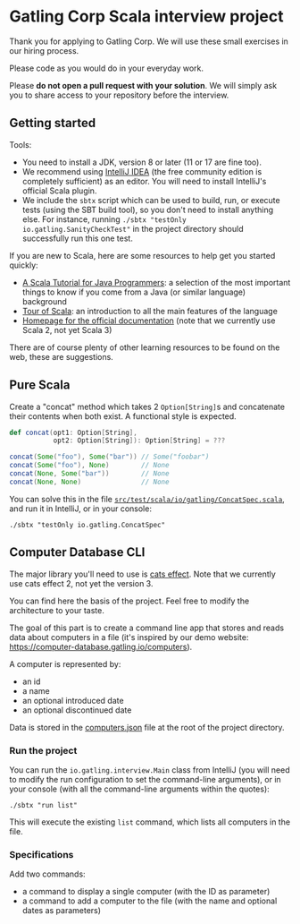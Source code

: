 # Gatling Corp Scala interview project

Thank you for applying to Gatling Corp. We will use these small exercises in our hiring process.

Please code as you would do in your everyday work.

Please **do not open a pull request with your solution**. We will simply ask you to share access to your repository
before the interview.

## Getting started

Tools:

- You need to install a JDK, version 8 or later (11 or 17 are fine too).
- We recommend using [IntelliJ IDEA](https://www.jetbrains.com/fr-fr/idea/) (the free community edition is completely
  sufficient) as an editor. You will need to install IntelliJ's official Scala plugin.
- We include the `sbtx` script which can be used to build, run, or execute tests (using the SBT build tool), so you
  don't need to install anything else. For instance, running `./sbtx "testOnly io.gatling.SanityCheckTest"` in the
  project directory should successfully run this one test.

If you are new to Scala, here are some resources to help get you started quickly:

- [A Scala Tutorial for Java Programmers](https://docs.scala-lang.org/tutorials/scala-for-java-programmers.html): a
  selection of the most important things to know if you come from a Java (or similar language) background
- [Tour of Scala](https://docs.scala-lang.org/tour/tour-of-scala.html): an introduction to all the main features of the
  language
- [Homepage for the official documentation](https://docs.scala-lang.org/) (note that we currently use Scala 2, not yet
  Scala 3)

There are of course plenty of other learning resources to be found on the web, these are suggestions.

## Pure Scala

Create a "concat" method which takes 2 `Option[String]`s and concatenate their contents when both exist. A functional
style is expected.

```scala
def concat(opt1: Option[String],
           opt2: Option[String]): Option[String] = ???

concat(Some("foo"), Some("bar")) // Some("foobar")
concat(Some("foo"), None)        // None
concat(None, Some("bar"))        // None
concat(None, None)               // None
```

You can solve this in the file [`src/test/scala/io/gatling/ConcatSpec.scala`](./src/test/io/gatling/ConcatSpec.scala),
and run it in IntelliJ, or in your console:

```console
./sbtx "testOnly io.gatling.ConcatSpec"
```

## Computer Database CLI

The major library you'll need to use is [cats effect](https://typelevel.org/cats-effect/docs/2.x/getting-started). Note
that we currently use cats effect 2, not yet the version 3.

You can find here the basis of the project. Feel free to modify the architecture to your taste.

The goal of this part is to create a command line app that stores and reads data about computers in a file (it's
inspired by our demo website: https://computer-database.gatling.io/computers).

A computer is represented by:
- an id
- a name
- an optional introduced date
- an optional discontinued date

Data is stored in the [computers.json](computers.json) file at the root of the project directory.

### Run the project

You can run the `io.gatling.interview.Main` class from IntelliJ (you will need to modify the run configuration to set
the command-line arguments), or in your console (with all the command-line arguments within the quotes):

```console
./sbtx "run list"
```

This will execute the existing `list` command, which lists all computers in the file.

### Specifications

Add two commands:
- a command to display a single computer (with the ID as parameter)
- a command to add a computer to the file (with the name and optional dates as parameters)
